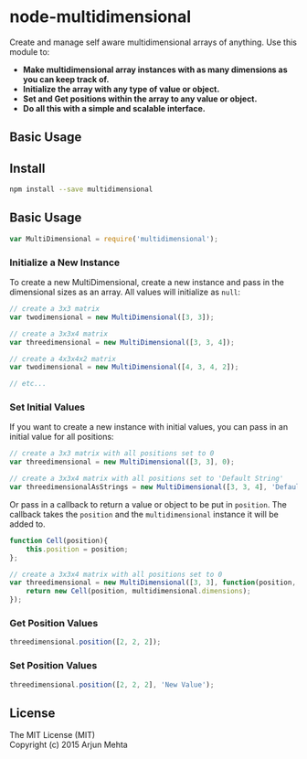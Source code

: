 # node-multidimensional

Create and manage self aware multidimensional arrays of anything. Use this module to:

- **Make multidimensional array instances with as many dimensions as you can keep track of.**
- **Initialize the array with any type of value or object.**
- **Set and Get positions within the array to any value or object.**
- **Do all this with a simple and scalable interface.**

## Basic Usage

## Install
```bash
npm install --save multidimensional
```

## Basic Usage

```javascript
var MultiDimensional = require('multidimensional');
```

### Initialize a New Instance
To create a new MultiDimensional, create a new instance and pass in the dimensional sizes as an array. All values will initialize as `null`:

```javascript
// create a 3x3 matrix
var twodimensional = new MultiDimensional([3, 3]);

// create a 3x3x4 matrix
var threedimensional = new MultiDimensional([3, 3, 4]);

// create a 4x3x4x2 matrix
var twodimensional = new MultiDimensional([4, 3, 4, 2]);

// etc...
```

### Set Initial Values

If you want to create a new instance with initial values, you can pass in an initial value for all positions:
```javascript
// create a 3x3 matrix with all positions set to 0
var threedimensional = new MultiDimensional([3, 3], 0);

// create a 3x3x4 matrix with all positions set to 'Default String'
var threedimensionalAsStrings = new MultiDimensional([3, 3, 4], 'Default String');
```

Or pass in a callback to return a value or object to be put in `position`. The callback takes the `position` and the `multidimensional` instance it will be added to.
```javascript
function Cell(position){
    this.position = position;
};

// create a 3x3x4 matrix with all positions set to 0
var threedimensional = new MultiDimensional([3, 3], function(position, multidimensional){
    return new Cell(position, multidimensional.dimensions);
});
```

### Get Position Values
```javascript
threedimensional.position([2, 2, 2]);
```

### Set Position Values
```javascript
threedimensional.position([2, 2, 2], 'New Value');
```

## License
The MIT License (MIT)<br/>
Copyright (c) 2015 Arjun Mehta
